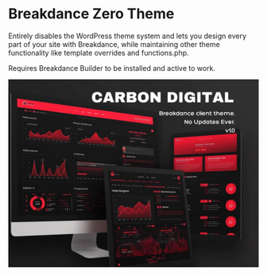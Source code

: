 # Breakdance Zero Theme

Entirely disables the WordPress theme system and lets you design every part of your site with Breakdance, while maintaining other theme functionality like template overrides and functions.php.

Requires Breakdance Builder to be installed and active to work.

<img src='./screenshot.png' />
